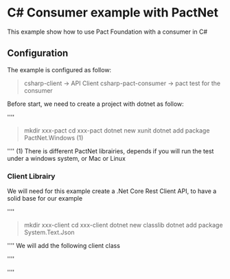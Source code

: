 # C# Consumer example with PactNet
This example show how to use Pact Foundation with a consumer in C#

## Configuration
The example is configured as follow:
> csharp-client -> API Client
> csharp-pact-consumer -> pact test for the consumer

Before start, we need to create a project with dotnet as follow:

''''
> mkdir xxx-pact
> cd xxx-pact
> dotnet new xunit
> dotnet add package PactNet.Windows (1)

''''
(1) There is different PactNet librairies, depends if you will run the test under a windows system, or Mac or Linux

### Client Librairy
We will need for this example create a .Net Core Rest Client API, to have a solid base for our example

''''
> mkdir xxx-client
> cd xxx-client
> dotnet new classlib
> dotnet add package System.Text.Json

''''
We will add the following client class

''''

''''